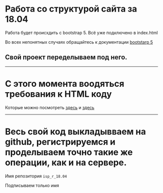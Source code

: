# Работа со структурой сайта за 18.04

Работа будет происхдить с bootstrap 5. Всё уже подключено в index.html

Во всех непонятных случаях обращайтесь к документации [bootstarp 5](https://bootstrap-4.ru/docs/5.0/)

## Свой проект переделываем под него.

---

# С этого момента воодяться требования к HTML коду

Которые можно посмотреть [здесь](https://github.com/ertrade/html5-guide) и [здесь](https://msiter.ru/tutorials/html5/syntax_standards)

---

# Весь свой код выкладывваем на github, регистрируемся и проделываем точно такие же операции, как и на сервере.

Имя репозитория ```isp_r_18.04```

Подписываем только имя
